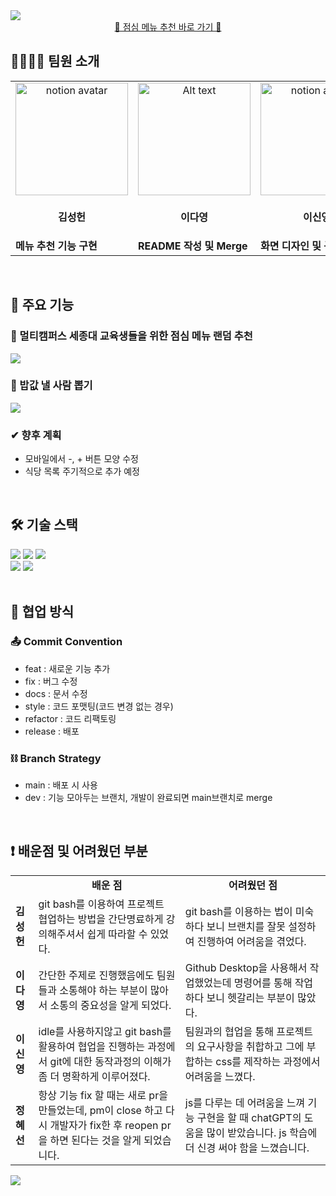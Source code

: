 <img src="https://capsule-render.vercel.app/api?type=waving&color=FF5722&height=180&section=header&text=JEOMMECHU&fontSize=50" />
<div align="center"><a href="http://52.201.25.146/">🧡 점심 메뉴 추천 바로 가기 🧡</a></div>

## 👨‍👨‍👧‍👦 팀원 소개
<table>
  <tr>
    <td align="center"><img src="https://github.com/imdayoung/jeommechu/assets/86220363/9cb5c217-c1c7-4604-a035-bd3e274c2db1" alt="notion avatar" width="180px"></td>
    <td align="center"><img src="https://github.com/SWM-AAA/.github/assets/68915238/ce5a3c51-60e5-4fb4-8bb1-85a2fbca65ea" alt="Alt text" width="180px"></td>
    <td align="center"><img src="https://github.com/imdayoung/jeommechu/assets/86220363/c2848429-71b6-4db8-aea0-9a97e2e4ffea" alt="notion avatar" width="180px"></td>
    <td align="center"><img src="https://github.com/imdayoung/jeommechu/assets/86220363/ab09ef93-7e2e-42e1-9e7a-21ca4e20de41" alt="notion avatar" width="180px"></td>
  </tr>
  <tr>
    <td align="center" style="width: 90px;">
       <p><strong>김성헌</strong></p>
    </td>
    <td align="center" style="width: 90px;">
       <p><strong>이다영</strong></p>
    </td>
    <td align="center" style="width: 90px;">
       <p><strong>이신영</strong></p>
    </td>
    <td align="center" style="width: 90px;">
       <p><strong>정혜선</strong></p>
    </td>
  </tr>
  <tr>
    <td><div><strong>메뉴 추천 기능 구현</strong></div></td>
    <td><div><strong>README 작성 및 Merge</strong></div></td>
    <td><div><strong>화면 디자인 및 구성</strong></div></td>
    <td><div><strong>사람 뽑기 기능 구현</strong></div></td>
  </tr>
</table>
&nbsp;

## 🔔 주요 기능
### 🍔 멀티캠퍼스 세종대 교육생들을 위한 점심 메뉴 랜덤 추천
<img src="https://github.com/imdayoung/jeommechu/assets/86220363/781a6567-7802-4d9b-9eae-eda322954deb">

### 💸 밥값 낼 사람 뽑기
<img src="https://github.com/imdayoung/jeommechu/assets/86220363/f93517f8-9529-4704-8e73-72e7909bd0b0">

### ✔ 향후 계획
<ul>
  <li>모바일에서 -, + 버튼 모양 수정</li>
  <li>식당 목록 주기적으로 추가 예정</li>
</ul>
&nbsp;

## 🛠 기술 스택
<div>
  <img src="https://img.shields.io/badge/HTML-239120?style=for-the-badge&logo=html5&logoColor=white">
  <img src="https://img.shields.io/badge/Bootstrap-563D7C?style=for-the-badge&logo=bootstrap&logoColor=white">
  <img src="https://img.shields.io/badge/JavaScript-F7DF1E?style=for-the-badge&logo=JavaScript&logoColor=white">
</div>
<div>
  <img src="https://img.shields.io/badge/Slack-4A154B?style=for-the-badge&logo=slack&logoColor=white">
  <img src="https://img.shields.io/badge/Notion-000000?style=for-the-badge&logo=notion&logoColor=white">  
</div>
&nbsp;

## 📜 협업 방식
### 📤 Commit Convention
<ul>
  <li>feat : 새로운 기능 추가</li>
  <li>fix : 버그 수정</li>
  <li>docs : 문서 수정</li>
  <li>style : 코드 포맷팅(코드 변경 없는 경우)</li>
  <li>refactor : 코드 리팩토링</li>
  <li>release : 배포</li>
</ul>

### ⛓ Branch Strategy
<ul>
  <li>main : 배포 시 사용</li>
  <li>dev : 기능 모아두는 브랜치, 개발이 완료되면 main브랜치로 merge</li>
  <lifeature/기능명 : 하나의 기능을 개발하기 위한 브랜치, dev에서 만들고, 기능 구현이 완료되면 dev로 merge></li>
</ul>
&nbsp;

## ❗ 배운점 및 어려웠던 부분
<table>
  <tr>
    <td></td>
    <td align="center"><strong>배운 점</strong></td>
    <td align="center"><strong>어려웠던 점</strong></td>
  <tr>
    <td><strong>김성헌</strong></td>
    <td>git bash를 이용하여 프로젝트 협업하는 방법을 간단명료하게 강의해주셔서 쉽게 따라할 수 있었다.</td>
    <td>git bash를 이용하는 법이 미숙하다 보니 브랜치를 잘못 설정하여 진행하여 어려움을 겪었다.</td>
  </tr>
  <tr>
    <td><strong>이다영</strong></td>
    <td>간단한 주제로 진행했음에도 팀원들과 소통해야 하는 부분이 많아서 소통의 중요성을 알게 되었다.</td>
    <td>Github Desktop을 사용해서 작업했었는데 명령어를 통해 작업하다 보니 헷갈리는 부분이 많았다.</td>
  </tr>
  <tr>
    <td><strong>이신영</strong></td>
    <td>idle를 사용하지않고 git bash를 활용하여 협업을 진행하는 과정에서 git에 대한 동작과정의 이해가 좀 더 명확하게 이루어졌다.</td>
    <td>팀원과의 협업을 통해 프로젝트의 요구사항을 취합하고 그에 부합하는 css를 제작하는 과정에서 어려움을 느꼈다.</td>
  </tr>
  <tr>
    <td><strong>정혜선</strong></td>
    <td>항상 기능 fix 할 때는 새로 pr을 만들었는데, pm이 close 하고 다시 개발자가 fix한 후 reopen pr 을 하면 된다는 것을 알게 되었습니다.</td>
    <td>js를 다루는 데 어려움을 느껴 기능 구현을 할 때 chatGPT의 도움을 많이 받았습니다. js 학습에 더 신경 써야 함을 느꼈습니다.</td>
  </tr>
</table>

<img src="https://capsule-render.vercel.app/api?type=waving&color=FF5722&height=180&section=footer" />
